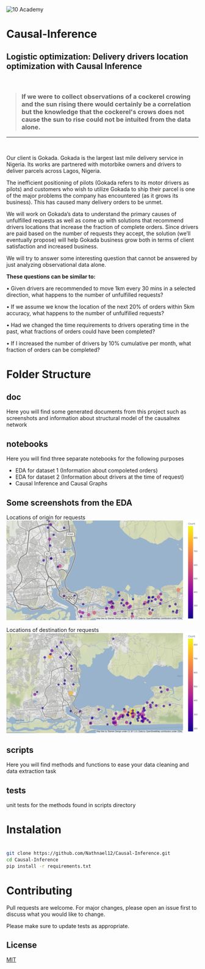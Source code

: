 ![10 Academy](https://static.wixstatic.com/media/081e5b_5553803fdeec4cbb817ed4e85e1899b2~mv2.png/v1/fill/w_246,h_106,al_c,q_85,usm_0.66_1.00_0.01,enc_auto/10%20Academy%20FA-02%20-%20transparent%20background%20-%20cropped.png)
# Causal-Inference
## Logistic optimization: Delivery drivers location optimization with Causal Inference 

<br/>

> ### If we were to collect observations of a cockerel crowing and the sun rising there would certainly be a correlation but the knowledge that the cockerel's crows does not cause the sun to rise could not be intuited from the data alone.
___
<br/>


Our client is Gokada. Gokada is the largest last mile delivery service in Nigeria. Its works are partnered with motorbike owners and drivers to deliver parcels across Lagos, Nigeria.

The inefficient positioning of pilots (Gokada refers to its motor drivers as pilots) and customers who wish to utilize Gokada to ship their parcel is one of the major problems the company has encountered (as it grows its business). This has caused many delivery orders to be unmet.

We will work on Gokada’s data to understand the primary causes of unfulfilled requests as well as come up with solutions that recommend drivers locations that increase the fraction of complete orders. Since drivers are paid based on the number of requests they accept, the solution
(we’ll eventually propose) will help Gokada business grow both in terms of client satisfaction and increased business.

We will try to answer some interesting question that cannot be answered by just analyzing observational data alone.

**These questions can be similar to:**

• Given drivers are recommended to move 1km every 30 mins in a selected direction, what happens to the number of unfulfilled requests?

• If we assume we know the location of the next 20% of orders within 5km accuracy, what happens to the number of unfulfilled requests?

• Had we changed the time requirements to drivers operating time in the past, what fractions of orders could have been completed?

• If I increased the number of drivers by 10% cumulative per month, what fraction of orders can be completed?

# Folder Structure

## doc
Here you will find some generated documents from this project such as screenshots and information about structural model of the causalnex network

## notebooks
Here you will find three separate notebooks for the following purposes
- EDA for dataset 1 (Information about compoleted orders)
- EDA for dataset 2 (Information about drivers at the time of request)
- Causal Inference and Causal Graphs

## Some screenshots from the EDA
Locations of origin for requests
![](./doc/map%20I.png)

Locations of destination for requests
![](./doc/map%20II.png)

## scripts
Here you will find methods and functions to ease your data cleaning and data extraction task

## tests
unit tests for the methods found in scripts directory

# Instalation

```bash

git clone https://github.com/Nathnael12/Causal-Inference.git
cd Causal-Inference
pip install -r requirements.txt

```

# Contributing
Pull requests are welcome. For major changes, please open an issue first to discuss what you would like to change.

Please make sure to update tests as appropriate.

## License
[MIT](https://choosealicense.com/licenses/mit/)